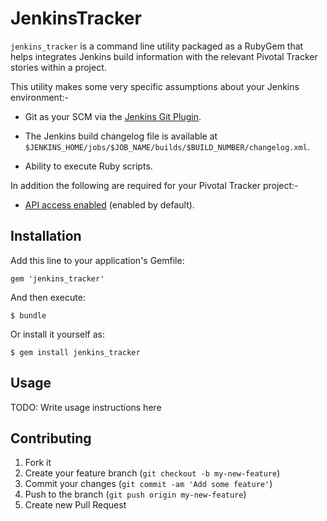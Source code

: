 # JenkinsTracker


`jenkins_tracker` is a command line utility packaged as a RubyGem that helps integrates Jenkins build information with
the relevant Pivotal Tracker stories within a project.

This utility makes some very specific assumptions about your Jenkins environment:-

* Git as your SCM via the [Jenkins Git Plugin](https://wiki.jenkins-ci.org/display/JENKINS/Git+Plugin).

* The Jenkins build changelog file is available at `$JENKINS_HOME/jobs/$JOB_NAME/builds/$BUILD_NUMBER/changelog.xml`.

* Ability to execute Ruby scripts.


In addition the following are required for your Pivotal Tracker project:-

* [API access enabled](https://www.pivotaltracker.com/help/api) (enabled by default).


## Installation

Add this line to your application's Gemfile:

    gem 'jenkins_tracker'

And then execute:

    $ bundle

Or install it yourself as:

    $ gem install jenkins_tracker


## Usage

TODO: Write usage instructions here


## Contributing

1. Fork it
2. Create your feature branch (`git checkout -b my-new-feature`)
3. Commit your changes (`git commit -am 'Add some feature'`)
4. Push to the branch (`git push origin my-new-feature`)
5. Create new Pull Request
